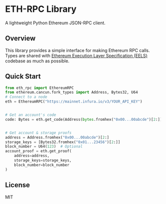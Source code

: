 # ETH-RPC Library

A lightweight Python Ethereum JSON-RPC client.

## Overview

This library provides a simple interface for making Ethereum RPC calls. Types
are shared with
[Ethereum Execution Layer Specification (EELS)](https://github.com/ethereum/execution-specs/tree/master/src/ethereum/cancun)
codebase as much as possible.

## Quick Start

```python
from eth_rpc import EthereumRPC
from ethereum.cancun.fork_types import Address, Bytes32, U64
# Connect to a node
eth = EthereumRPC("https://mainnet.infura.io/v3/YOUR_API_KEY")


# Get an account's code
code: Bytes = eth.get_code(Address(bytes.fromhex("0x00...00abcde")[2:]), U64(123))


# Get account & storage proofs
address = Address.fromhex("0x00...00abcde")[2:]
storage_keys = [Bytes32.fromhex("0x01...23456")[2:]]
block_number = U64(123)  # Optional
account_proof = eth.get_proof(
    address=address,
    storage_keys=storage_keys,
    block_number=block_number
)

```

## License

MIT
